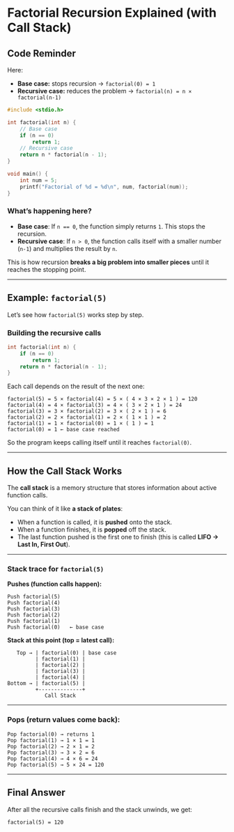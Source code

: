# Factorial Recursion Explained (with Call Stack)

## Code Reminder

Here:

-   **Base case:** stops recursion → `factorial(0) = 1`
-   **Recursive case:** reduces the problem → `factorial(n) = n × factorial(n-1)`

```c
#include <stdio.h>

int factorial(int n) {
    // Base case
    if (n == 0)
        return 1;
    // Recursive case
    return n * factorial(n - 1);
}

void main() {
    int num = 5;
    printf("Factorial of %d = %d\n", num, factorial(num));
}
```

### What’s happening here?

* **Base case**: If `n == 0`, the function simply returns `1`. This stops the recursion.
* **Recursive case**: If `n > 0`, the function calls itself with a smaller number (`n-1`) and multiplies the result by `n`.

This is how recursion **breaks a big problem into smaller pieces** until it reaches the stopping point.

---

## Example: `factorial(5)`

Let’s see how `factorial(5)` works step by step.

### Building the recursive calls

```c
int factorial(int n) {
    if (n == 0)
        return 1;
    return n * factorial(n - 1);
}
```
Each call depends on the result of the next one:

```
factorial(5) = 5 × factorial(4) = 5 × ( 4 × 3 × 2 × 1 ) = 120
factorial(4) = 4 × factorial(3) = 4 × ( 3 × 2 × 1 ) = 24  
factorial(3) = 3 × factorial(2) = 3 × ( 2 × 1 ) = 6
factorial(2) = 2 × factorial(1) = 2 × ( 1 × 1 ) = 2
factorial(1) = 1 × factorial(0) = 1 × ( 1 ) = 1
factorial(0) = 1 ← base case reached
```

So the program keeps calling itself until it reaches `factorial(0)`.

---

## How the Call Stack Works

The **call stack** is a memory structure that stores information about active function calls.

You can think of it like **a stack of plates**:

* When a function is called, it is **pushed** onto the stack.
* When a function finishes, it is **popped** off the stack.
* The last function pushed is the first one to finish (this is called **LIFO → Last In, First Out**).

---

### Stack trace for `factorial(5)`

**Pushes (function calls happen):**

```
Push factorial(5)
Push factorial(4)
Push factorial(3)
Push factorial(2)
Push factorial(1)
Push factorial(0)   ← base case
```

**Stack at this point (top = latest call):**

```
   Top → | factorial(0) | base case
         | factorial(1) |
         | factorial(2) |
         | factorial(3) |
         | factorial(4) |
Bottom → | factorial(5) |
         +--------------+
            Call Stack
```

---

### Pops (return values come back):

```
Pop factorial(0) → returns 1
Pop factorial(1) → 1 × 1 = 1
Pop factorial(2) → 2 × 1 = 2
Pop factorial(3) → 3 × 2 = 6
Pop factorial(4) → 4 × 6 = 24
Pop factorial(5) → 5 × 24 = 120
```

---

## Final Answer

After all the recursive calls finish and the stack unwinds, we get:

```
factorial(5) = 120
```
